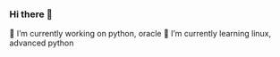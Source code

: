 ### Hi there 👋

🔭 I’m currently working on python, oracle
🌱 I’m currently learning linux, advanced python
<!--
**hadibuxmahessar/hadibuxmahessar** is a ✨ _special_ ✨ repository because its `README.md` (this file) appears on your GitHub profile.

Here are some ideas to get you started:


- 👯 I’m looking to collaborate on ...
- 🤔 I’m looking for help with ...
- 💬 Ask me about ...
- 📫 How to reach me: ...
- 😄 Pronouns: ...
- ⚡ Fun fact: ...
-->
